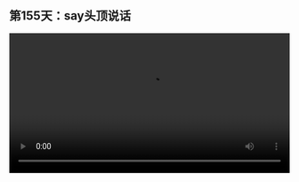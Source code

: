 ## 第155天：say头顶说话

<video width="100%" controls controlslist="nodownload nofullscreen noremoteplayback" disablePictureInPicture>
  <source src="https://api.keepwork.com/ts-storage/siteFiles/20083/raw#1615582126582session155 say头顶说话.webm" type="video/webm">
  <source src="https://api.keepwork.com/ts-storage/siteFiles/20084/raw#1615582134940session155 say头顶说话_small.mp4" type="video/mp4" />
   
  你的浏览器不支持播放
</video>

<style>
video::-webkit-media-controls-fullscreen-button {
    display: none;
}
</style>
### 字幕

在**外观**项下，我们将**say("hello!")** 拖动到这里。
运行一下，
可以看到人物头顶出现了hello!
**say的第一个参数是一个字符串。**
**我们也可以用[[]]代替""，定义一个字符串。**
在[[]]中间输入任意的html代码：
hello world
div是一个段落。
在段落中输入good bye
我们再给这个段落加上一个style属性"color:red" 红色。
点击运行。
我们看到人物头顶就出现了hello world和红色的good bye。
我们打开拉杆，
角色头顶就会一直出现这个头顶文字。

### 动手练习

